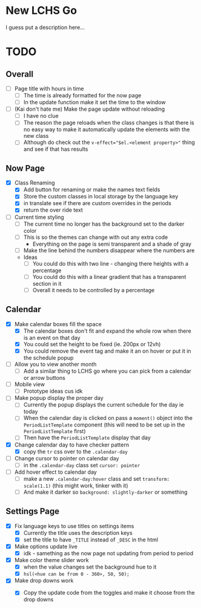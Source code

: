 # New LCHS Go

I guess put a description here...

# TODO

## Overall

- [ ]  Page title with hours in time
    - [ ]  The time is already formatted for the now page
    - [ ]  In the update function make it set the time to the window
- [ ]  (Kai don't hate me) Make the page update without reloading
    - [ ]  I have no clue
    - [ ]  The reason the page reloads when the class changes is that there is no easy way to make it automatically update the elements with the new class
    - [ ]  Although do check out the `v-effect="$el.<element property>"` thing and see if that has results

## Now Page

- [x]  Class Renaming
    - [x]  Add button for renaming or make the names text fields
    - [x]  Store the custom classes in local storage by the language key
    - [x]  in translate see if there are custom overrides in the periods
    - [x]  return the over ride text
- [ ]  Current time styling
    - [ ]  The current time no longer has the background set to the darker color
    - [ ]  This is so the themes can change with out any extra code
        - Everything on the page is semi transparent and a shade of gray
    - [ ]  Make the line behind the numbers disappear where the numbers are
    - Ideas
        - [ ]  You could do this with two line - changing there heights with a percentage
        - [ ]  You could do this with a linear gradient that has a transparent section in it
        - [ ]  Overall it needs to be controlled by a percentage
## Calendar

- [x]  Make calendar boxes fill the space
    - [x]  The calendar boxes don't fit and expand the whole row when there is an event on that day
    - [x]  You could set the height to be fixed (ie. 200px or 12vh)
    - [x]  You could remove the event tag and make it an on hover or put it in the schedule popup
- [ ]  Allow you to view another month
    - [ ]  Add a similar thing to LCHS go where you can pick from a calendar or arrow buttons
- [ ]  Mobile view
    - [ ]  Prototype ideas cus idk
- [ ]  Make popup display the proper day
    - [ ]  Currently the popup displays the current schedule for the day ie today
    - [ ]  When the calendar day is clicked on pass a `moment()` object into the `PeriodListTemplate` component (this will need to be set up in the `PeriodListTemplate` first)
    - [ ]  Then have the `PeriodListTemplate` display that day
- [x]  Change calendar day to have checker pattern
    - [x]  copy the `tr` css over to the `.calendar-day`
- [ ]  Change cursor to pointer on calendar day
    - [ ]  in the `.calendar-day` class set `cursor: pointer`
- [ ]  Add hover effect to calendar day
    - [ ]  make a new `.calendar-day:hover` class and set `transform: scale(1.1)` (this might work, tinker with it)
    - [ ]  And make it darker so `background: slightly-darker` or something

## Settings Page

- [x]  Fix language keys to use titles on settings items
    - [x]  Currently the title uses the description keys
    - [x]  set the title to have `_TITLE` instead of `_DESC` in the html
- [x]  Make options update live
    - [x]  idk - samething as the now page not updating from period to period
- [x]  Make color theme slider work
    - [x]  when the value changes set the background hue to it
    - [x]  `hsl(<hue can be from 0 - 360>, 50, 50);`
- [x]  Make drop downs work
    - [x]  Copy the update code from the toggles and make it choose from the drop downs

